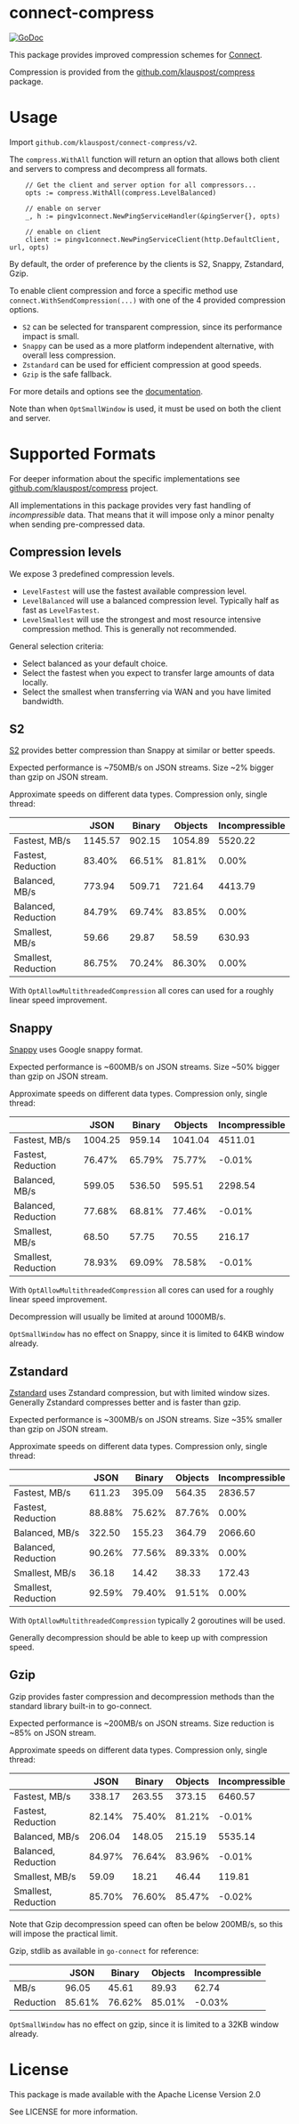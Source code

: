 # connect-compress

[![GoDoc](https://pkg.go.dev/badge/github.com/klauspost/connect-compress.svg)](https://pkg.go.dev/github.com/klauspost/connect-compress)

This package provides improved compression schemes for [Connect](https://github.com/connectrpc/connect-go).

Compression is provided from the [github.com/klauspost/compress](https://github.com/klauspost/compress) package.

# Usage

Import `github.com/klauspost/connect-compress/v2`.

The `compress.WithAll` function will return an option that allows both client and servers to compress and decompress all
formats.

```
    // Get the client and server option for all compressors...
    opts := compress.WithAll(compress.LevelBalanced)

    // enable on server
    _, h := pingv1connect.NewPingServiceHandler(&pingServer{}, opts)

    // enable on client
    client := pingv1connect.NewPingServiceClient(http.DefaultClient, url, opts)

```

By default, the order of preference by the clients is S2, Snappy, Zstandard, Gzip.

To enable client compression and force a specific method use `connect.WithSendCompression(...)`
with one of the 4 provided compression options.

* `S2` can be selected for transparent compression, since its performance impact is small.
* `Snappy` can be used as a more platform independent alternative, with overall less compression.
* `Zstandard` can be used for efficient compression at good speeds.
* `Gzip` is the safe fallback.

For more details and options see the [documentation](https://pkg.go.dev/github.com/klauspost/connect-compress).

Note than when `OptSmallWindow` is used, it must be used on both the client and server.

# Supported Formats

For deeper information about the specific implementations
see [github.com/klauspost/compress](https://github.com/klauspost/compress) project.

All implementations in this package provides very fast handling of *incompressible* data. That means that it will impose
only a minor penalty when sending pre-compressed data.

## Compression levels

We expose 3 predefined compression levels.

* `LevelFastest` will use the fastest available compression level.
* `LevelBalanced` will use a balanced compression level. Typically half as fast as `LevelFastest`.
* `LevelSmallest` will use the strongest and most resource intensive compression method. This is generally not recommended.

General selection criteria:

* Select balanced as your default choice.
* Select the fastest when you expect to transfer large amounts of data locally.
* Select the smallest when transferring via WAN and you have limited bandwidth.

## S2

[S2](https://github.com/klauspost/compress/tree/master/s2#s2-compression) provides better compression than Snappy at
similar or better speeds.

Expected performance is ~750MB/s on JSON streams. Size ~2% bigger than gzip on JSON stream.

Approximate speeds on different data types. Compression only, single thread:

|                     | JSON    | Binary | Objects | Incompressible |
|---------------------|---------|--------|---------|----------------|
| Fastest, MB/s       | 1145.57 | 902.15 | 1054.89 | 5520.22        |
| Fastest, Reduction  | 83.40%  | 66.51% | 81.81%  | 0.00%          |
| Balanced, MB/s      | 773.94  | 509.71 | 721.64  | 4413.79        |
| Balanced, Reduction | 84.79%  | 69.74% | 83.85%  | 0.00%          |
| Smallest, MB/s      | 59.66   | 29.87  | 58.59   | 630.93         |
| Smallest, Reduction | 86.75%  | 70.24% | 86.30%  | 0.00%          |

With `OptAllowMultithreadedCompression` all cores can used for a roughly linear speed improvement.

## Snappy

[Snappy](https://github.com/google/snappy) uses Google snappy format.

Expected performance is ~600MB/s on JSON streams. Size ~50% bigger than gzip on JSON stream.

Approximate speeds on different data types. Compression only, single thread:

|                     | JSON    | Binary | Objects | Incompressible |
|---------------------|---------|--------|---------|----------------|
| Fastest, MB/s       | 1004.25 | 959.14 | 1041.04 | 4511.01        |
| Fastest, Reduction  | 76.47%  | 65.79% | 75.77%  | -0.01%         |
| Balanced, MB/s      | 599.05  | 536.50 | 595.51  | 2298.54        |
| Balanced, Reduction | 77.68%  | 68.81% | 77.46%  | -0.01%         |
| Smallest, MB/s      | 68.50   | 57.75  | 70.55   | 216.17         |
| Smallest, Reduction | 78.93%  | 69.09% | 78.58%  | -0.01%         |

With `OptAllowMultithreadedCompression` all cores can used for a roughly linear speed improvement.

Decompression will usually be limited at around 1000MB/s.

`OptSmallWindow` has no effect on Snappy, since it is limited to 64KB window already.

## Zstandard

[Zstandard](https://github.com/facebook/zstd) uses Zstandard compression, but with limited window sizes. Generally
Zstandard compresses better and is faster than gzip.

Expected performance is ~300MB/s on JSON streams. Size ~35% smaller than gzip on JSON stream.

Approximate speeds on different data types. Compression only, single thread:

|                     | JSON   | Binary | Objects | Incompressible |
|---------------------|--------|--------|---------|----------------|
| Fastest, MB/s       | 611.23 | 395.09 | 564.35  | 2836.57        |
| Fastest, Reduction  | 88.88% | 75.62% | 87.76%  | 0.00%          |
| Balanced, MB/s      | 322.50 | 155.23 | 364.79  | 2066.60        |
| Balanced, Reduction | 90.26% | 77.56% | 89.33%  | 0.00%          |
| Smallest, MB/s      | 36.18  | 14.42  | 38.33   | 172.43         |
| Smallest, Reduction | 92.59% | 79.40% | 91.51%  | 0.00%          |

With `OptAllowMultithreadedCompression` typically 2 goroutines will be used.

Generally decompression should be able to keep up with compression speed.

## Gzip

Gzip provides faster compression and decompression methods than the standard library built-in to go-connect.

Expected performance is ~200MB/s on JSON streams. Size reduction is ~85% on JSON stream.

Approximate speeds on different data types. Compression only, single thread:

|                     | JSON   | Binary | Objects | Incompressible |
|---------------------|--------|--------|---------|----------------|
| Fastest, MB/s       | 338.17 | 263.55 | 373.15  | 6460.57        |
| Fastest, Reduction  | 82.14% | 75.40% | 81.21%  | -0.01%         |
| Balanced, MB/s      | 206.04 | 148.05 | 215.19  | 5535.14        |
| Balanced, Reduction | 84.97% | 76.64% | 83.96%  | -0.01%         |
| Smallest, MB/s      | 59.09  | 18.21  | 46.44   | 119.81         |
| Smallest, Reduction | 85.70% | 76.60% | 85.47%  | -0.02%         |

Note that Gzip decompression speed can often be below 200MB/s, so this will impose the practical limit.

Gzip, stdlib as available in `go-connect` for reference:

|                    | JSON   | Binary | Objects | Incompressible |
|--------------------|--------|--------|---------|----------------|
|               MB/s | 96.05  |  45.61 |   89.93 | 62.74          |
|          Reduction | 85.61% | 76.62% |  85.01% | -0.03%         |

`OptSmallWindow` has no effect on gzip, since it is limited to a 32KB window already.


# License

This package is made available with the Apache License Version 2.0

See LICENSE for more information.
